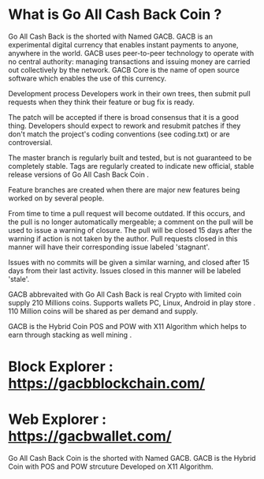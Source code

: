 # What is Go All Cash Back Coin ?

Go All Cash Back is the shorted with Named GACB. GACB is an experimental digital currency that enables instant payments to anyone, anywhere in the world. GACB uses peer-to-peer technology to operate with no central authority: managing transactions and issuing money are carried out collectively by the network. GACB Core is the name of open source software which enables the use of this currency.

Development process Developers work in their own trees, then submit pull requests when they think their feature or bug fix is ready.

The patch will be accepted if there is broad consensus that it is a good thing. Developers should expect to rework and resubmit patches if they don't match the project's coding conventions (see coding.txt) or are controversial.

The master branch is regularly built and tested, but is not guaranteed to be completely stable. Tags are regularly created to indicate new official, stable release versions of  Go All Cash Back Coin .

Feature branches are created when there are major new features being worked on by several people.

From time to time a pull request will become outdated. If this occurs, and the pull is no longer automatically mergeable; a comment on the pull will be used to issue a warning of closure. The pull will be closed 15 days after the warning if action is not taken by the author. Pull requests closed in this manner will have their corresponding issue labeled 'stagnant'.

Issues with no commits will be given a similar warning, and closed after 15 days from their last activity. Issues closed in this manner will be labeled 'stale'.

GACB abbrevaited with Go All Cash Back is real Crypto with limited coin supply 210 Millions coins. Supports wallets PC, Linux, Android in play store . 110 Million coins will be shared as per demand and supply. 

GACB is the Hybrid Coin POS and POW with X11 Algorithm which helps to earn through stacking as well mining .

# Block Explorer : https://gacbblockchain.com/

# Web Explorer : https://gacbwallet.com/

Go All Cash Back Coin is the shorted with Named GACB. GACB is the Hybrid Coin with POS and POW strcuture Developed on X11  Algorithm.
